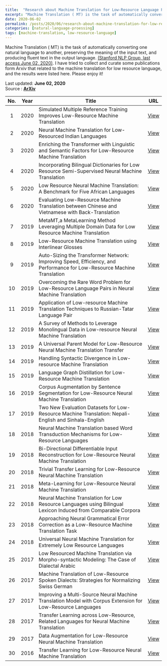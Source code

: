 ```yaml
---
title:  "Research about Machine Translation for Low-Resource Language Published in ArXiv"
excerpt: "Machine Translation ( MT) is the task of automatically converting one natural language to another, preserving the meaning of the input text, and producing fluent text in the output language.  I have tried to collect and curate some publications form Arxiv that related to the machine translation for low resource language, and the results were listed here. Please enjoy it! "
date: 2020-06-02
permalink: /posts/2020/06/research-about-machine-translation-for-low-resource-language-published-in-arxiv/
categories: [natural-language-proessing]
tags: [machine-translation, low-resource-language]
---
```


Machine Translation ( MT) is the task of automatically converting one natural language to another, preserving the meaning of the input text, and producing fluent text in the output language. [(Stanford NLP Group, last access June 02, 2020)](https://nlp.stanford.edu/projects/mt.shtml). I have tried to collect and curate some publications form Arxiv that related to the machine translation for low resource language, and the results were listed here. Please enjoy it! 

Last updated: **June 02, 2020** <br />
Source      : [**ArXiv**](https://arxiv.org/)

|No.| Year  |  Title | URL      |
|:-:| :---: | ------ | :------: |
|1|2020|Simulated Multiple Reference Training Improves Low-Resource Machine Translation| [View](https://arxiv.org/abs/2004.14524) |
|2|2020|Neural Machine Translation for Low-Resourced Indian Languages| [View](https://arxiv.org/abs/2004.13819) |
|3|2020|Enriching the Transformer with Linguistic and Semantic Factors for Low-Resource Machine Translation| [View](https://arxiv.org/abs/2004.08053) |
|4|2020|Incorporating Bilingual Dictionaries for Low Resource Semi-Supervised Neural Machine Translation| [View](https://arxiv.org/abs/2004.02071) |
|5|2020|Low Resource Neural Machine Translation: A Benchmark for Five African Languages| [View](https://arxiv.org/abs/2003.14402) |
|6|2020|Evaluating Low-Resource Machine Translation between Chinese and Vietnamese with Back-Translation| [View](https://arxiv.org/abs/2003.02197) |
|7|2019|MetaMT,a MetaLearning Method Leveraging Multiple Domain Data for Low Resource Machine Translation| [View](https://arxiv.org/abs/1912.05467) |
|8|2019|Low-Resource Machine Translation using Interlinear Glosses| [View](https://arxiv.org/abs/1911.02709) |
|9|2019|Auto-Sizing the Transformer Network: Improving Speed, Efficiency, and Performance for Low-Resource Machine Translation| [View](https://arxiv.org/abs/1910.06717) |
|10|2019|Overcoming the Rare Word Problem for Low-Resource Language Pairs in Neural Machine Translation| [View](https://arxiv.org/abs/1910.03467) |
|11|2019|Application of Low-resource Machine Translation Techniques to Russian-Tatar Language Pair| [View](https://arxiv.org/abs/1910.00368) |
|12|2019|A Survey of Methods to Leverage Monolingual Data in Low-resource Neural Machine Translation| [View](https://arxiv.org/abs/1910.00373) |
|13|2019|A Universal Parent Model for Low-Resource Neural Machine Translation Transfer| [View](https://arxiv.org/abs/1909.06516) |
|14|2019|Handling Syntactic Divergence in Low-resource Machine Translation| [View](https://arxiv.org/abs/1909.00040) |
|15|2019|Language Graph Distillation for Low-Resource Machine Translation| [View](https://arxiv.org/abs/1908.06258) |
|16|2019|Corpus Augmentation by Sentence Segmentation for Low-Resource Neural Machine Translation| [View](https://arxiv.org/abs/1905.08945) |
|17|2019|Two New Evaluation Datasets for Low-Resource Machine Translation: Nepali-English and Sinhala-English| [View](https://arxiv.org/abs/1902.01382) |
|18|2018|Neural Machine Translation based Word Transduction Mechanisms for Low-Resource Languages| [View](https://arxiv.org/abs/1811.08816) |
|19|2018|Bi-Directional Differentiable Input Reconstruction for Low-Resource Neural Machine Translation| [View](https://arxiv.org/abs/1811.01116) |
|20|2018|Trivial Transfer Learning for Low-Resource Neural Machine Translation| [View](https://arxiv.org/abs/1809.00357) |
|21|2018|Meta-Learning for Low-Resource Neural Machine Translation| [View](https://arxiv.org/abs/1808.08437) |
|22|2018|Neural Machine Translation for Low Resource Languages using Bilingual Lexicon Induced from Comparable Corpora| [View](https://arxiv.org/abs/1806.09652) |
|23|2018|Approaching Neural Grammatical Error Correction as a Low-Resource Machine Translation Task| [View](https://arxiv.org/abs/1804.05940) |
|24|2018|Universal Neural Machine Translation for Extremely Low Resource Languages| [View](https://arxiv.org/abs/1802.05368) |
|25|2017|Low Resourced Machine Translation via Morpho-syntactic Modeling: The Case of Dialectal Arabic| [View](https://arxiv.org/abs/1712.06273) |
|26|2017|Machine Translation of Low-Resource Spoken Dialects: Strategies for Normalizing Swiss German| [View](https://arxiv.org/abs/1710.11035) |
|27|2017|Improving a Multi-Source Neural Machine Translation Model with Corpus Extension for Low-Resource Languages| [View](https://arxiv.org/abs/://ift.tt/) |
|28|2017|Transfer Learning across Low-Resource, Related Languages for Neural Machine Translation| [View](https://arxiv.org/abs/1708.09803) |
|29|2017|Data Augmentation for Low-Resource Neural Machine Translation| [View](https://arxiv.org/abs/1705.00440) |
|30|2016|Transfer Learning for Low-Resource Neural Machine Translation| [View](https://arxiv.org/abs/1604.02201) |
